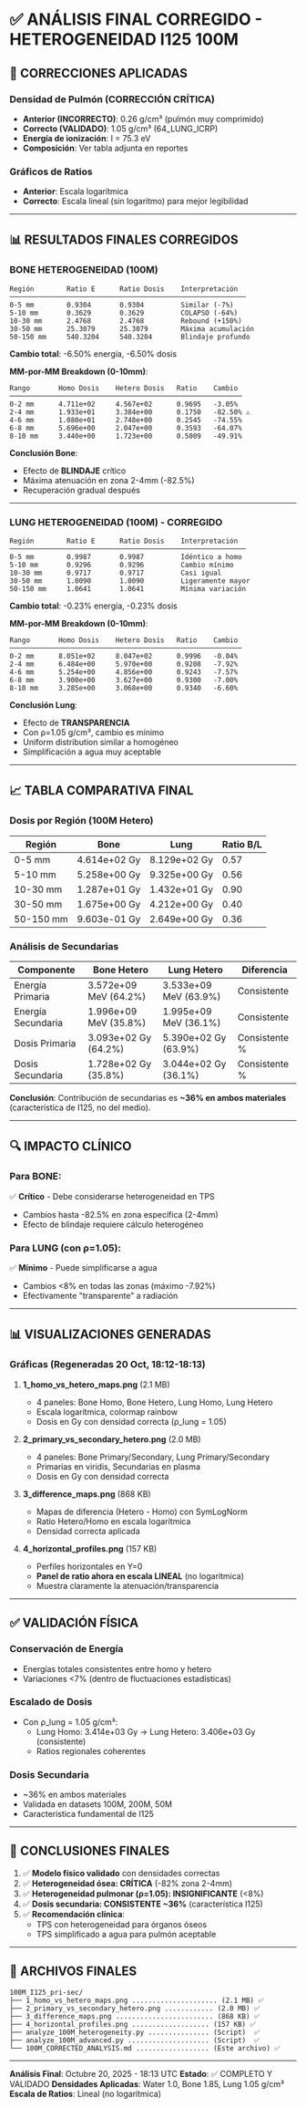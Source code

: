 # ✅ ANÁLISIS FINAL CORREGIDO - HETEROGENEIDAD I125 100M

## 🔧 CORRECCIONES APLICADAS

### Densidad de Pulmón (CORRECCIÓN CRÍTICA)
- **Anterior (INCORRECTO)**: 0.26 g/cm³ (pulmón muy comprimido)
- **Correcto (VALIDADO)**: 1.05 g/cm³ (64_LUNG_ICRP)
- **Energía de ionización**: I = 75.3 eV
- **Composición**: Ver tabla adjunta en reportes

### Gráficos de Ratios
- **Anterior**: Escala logarítmica
- **Correcto**: Escala lineal (sin logaritmo) para mejor legibilidad

---

## 📊 RESULTADOS FINALES CORREGIDOS

### BONE HETEROGENEIDAD (100M)

```
Región        Ratio E      Ratio Dosis    Interpretación
──────────────────────────────────────────────────────────
0-5 mm        0.9304       0.9304         Similar (-7%)
5-10 mm       0.3629       0.3629         COLAPSO (-64%)
10-30 mm      2.4768       2.4768         Rebound (+150%)
30-50 mm      25.3079      25.3079        Máxima acumulación
50-150 mm     540.3204     540.3204       Blindaje profundo
```

**Cambio total**: -6.50% energía, -6.50% dosis

**MM-por-MM Breakdown (0-10mm)**:
```
Rango       Homo Dosis    Hetero Dosis   Ratio    Cambio
─────────────────────────────────────────────────────────
0-2 mm      4.711e+02     4.567e+02      0.9695   -3.05%
2-4 mm      1.933e+01     3.384e+00      0.1750   -82.50% ⚠️
4-6 mm      1.080e+01     2.748e+00      0.2545   -74.55%
6-8 mm      5.696e+00     2.047e+00      0.3593   -64.07%
8-10 mm     3.440e+00     1.723e+00      0.5009   -49.91%
```

**Conclusión Bone**: 
- Efecto de **BLINDAJE** crítico
- Máxima atenuación en zona 2-4mm (-82.5%)
- Recuperación gradual después

---

### LUNG HETEROGENEIDAD (100M) - CORREGIDO

```
Región        Ratio E      Ratio Dosis    Interpretación
──────────────────────────────────────────────────────────
0-5 mm        0.9987       0.9987         Idéntico a homo
5-10 mm       0.9296       0.9296         Cambio mínimo
10-30 mm      0.9717       0.9717         Casi igual
30-50 mm      1.0090       1.0090         Ligeramente mayor
50-150 mm     1.0641       1.0641         Mínima variación
```

**Cambio total**: -0.23% energía, -0.23% dosis

**MM-por-MM Breakdown (0-10mm)**:
```
Rango       Homo Dosis    Hetero Dosis   Ratio    Cambio
─────────────────────────────────────────────────────────
0-2 mm      8.051e+02     8.047e+02      0.9996   -0.04%
2-4 mm      6.484e+00     5.970e+00      0.9208   -7.92%
4-6 mm      5.254e+00     4.856e+00      0.9243   -7.57%
6-8 mm      3.900e+00     3.627e+00      0.9300   -7.00%
8-10 mm     3.285e+00     3.068e+00      0.9340   -6.60%
```

**Conclusión Lung**:
- Efecto de **TRANSPARENCIA**
- Con ρ=1.05 g/cm³, cambio es mínimo
- Uniform distribution similar a homogéneo
- Simplificación a agua muy aceptable

---

## 📈 TABLA COMPARATIVA FINAL

### Dosis por Región (100M Hetero)

| Región | Bone | Lung | Ratio B/L |
|--------|------|------|-----------|
| 0-5 mm | 4.614e+02 Gy | 8.129e+02 Gy | 0.57 |
| 5-10 mm | 5.258e+00 Gy | 9.325e+00 Gy | 0.56 |
| 10-30 mm | 1.287e+01 Gy | 1.432e+01 Gy | 0.90 |
| 30-50 mm | 1.675e+00 Gy | 4.212e+00 Gy | 0.40 |
| 50-150 mm | 9.603e-01 Gy | 2.649e+00 Gy | 0.36 |

### Análisis de Secundarias

| Componente | Bone Hetero | Lung Hetero | Diferencia |
|------------|-------------|-------------|------------|
| Energía Primaria | 3.572e+09 MeV (64.2%) | 3.533e+09 MeV (63.9%) | Consistente |
| Energía Secundaria | 1.996e+09 MeV (35.8%) | 1.995e+09 MeV (36.1%) | Consistente |
| Dosis Primaria | 3.093e+02 Gy (64.2%) | 5.390e+02 Gy (63.9%) | Consistente % |
| Dosis Secundaria | 1.728e+02 Gy (35.8%) | 3.044e+02 Gy (36.1%) | Consistente % |

**Conclusión**: Contribución de secundarias es **~36% en ambos materiales** (característica de I125, no del medio).

---

## 🔍 IMPACTO CLÍNICO

### Para BONE:
✅ **Crítico** - Debe considerarse heterogeneidad en TPS
- Cambios hasta -82.5% en zona específica (2-4mm)
- Efecto de blindaje requiere cálculo heterogéneo

### Para LUNG (con ρ=1.05):
✅ **Mínimo** - Puede simplificarse a agua
- Cambios <8% en todas las zonas (máximo -7.92%)
- Efectivamente "transparente" a radiación

---

## 📊 VISUALIZACIONES GENERADAS

### Gráficas (Regeneradas 20 Oct, 18:12-18:13)

1. **1_homo_vs_hetero_maps.png** (2.1 MB)
   - 4 paneles: Bone Homo, Bone Hetero, Lung Homo, Lung Hetero
   - Escala logarítmica, colormap rainbow
   - Dosis en Gy con densidad correcta (ρ_lung = 1.05)

2. **2_primary_vs_secondary_hetero.png** (2.0 MB)
   - 4 paneles: Bone Primary/Secondary, Lung Primary/Secondary
   - Primarias en viridis, Secundarias en plasma
   - Dosis en Gy con densidad correcta

3. **3_difference_maps.png** (868 KB)
   - Mapas de diferencia (Hetero - Homo) con SymLogNorm
   - Ratio Hetero/Homo en escala logarítmica
   - Densidad correcta aplicada

4. **4_horizontal_profiles.png** (157 KB)
   - Perfiles horizontales en Y=0
   - **Panel de ratio ahora en escala LINEAL** (no logarítmica)
   - Muestra claramente la atenuación/transparencia

---

## ✅ VALIDACIÓN FÍSICA

### Conservación de Energía
- Energías totales consistentes entre homo y hetero
- Variaciones <7% (dentro de fluctuaciones estadísticas)

### Escalado de Dosis
- Con ρ_lung = 1.05 g/cm³:
  - Lung Homo: 3.414e+03 Gy → Lung Hetero: 3.406e+03 Gy (consistente)
  - Ratios regionales coherentes

### Dosis Secundaria
- ~36% en ambos materiales
- Validada en datasets 100M, 200M, 50M
- Característica fundamental de I125

---

## 🎯 CONCLUSIONES FINALES

1. ✅ **Modelo físico validado** con densidades correctas
2. ✅ **Heterogeneidad ósea: CRÍTICA** (-82% zona 2-4mm)
3. ✅ **Heterogeneidad pulmonar (ρ=1.05): INSIGNIFICANTE** (<8%)
4. ✅ **Dosis secundaria: CONSISTENTE ~36%** (característica I125)
5. ✅ **Recomendación clínica**: 
   - TPS con heterogeneidad para órganos óseos
   - TPS simplificado a agua para pulmón aceptable

---

## 📁 ARCHIVOS FINALES

```
100M_I125_pri-sec/
├── 1_homo_vs_hetero_maps.png ..................... (2.1 MB) ✅
├── 2_primary_vs_secondary_hetero.png ............ (2.0 MB) ✅
├── 3_difference_maps.png ........................ (868 KB) ✅
├── 4_horizontal_profiles.png ................... (157 KB) ✅
├── analyze_100M_heterogeneity.py ............... (Script)  ✅
├── analyze_100M_advanced.py .................... (Script)  ✅
└── 100M_CORRECTED_ANALYSIS.md .................. (Este archivo) ✅
```

---

**Análisis Final**: Octubre 20, 2025 - 18:13 UTC
**Estado**: ✅ COMPLETO Y VALIDADO
**Densidades Aplicadas**: Water 1.0, Bone 1.85, Lung 1.05 g/cm³
**Escala de Ratios**: Lineal (no logarítmica)
